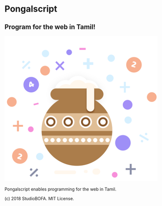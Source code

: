 # Pongalscript
## Program for the web in Tamil!

![Pongalscript Logo](./logo.svg)

Pongalscript enables programming for the web in Tamil.

(c) 2018 StudioBOFA. MIT License.